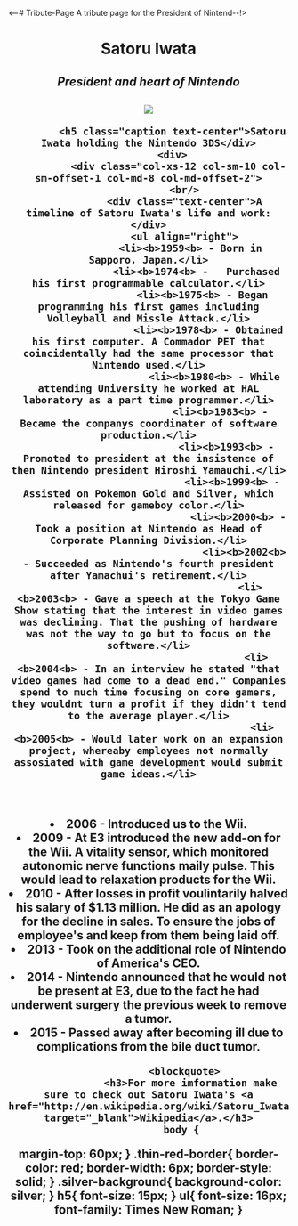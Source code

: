 <--# Tribute-Page
A tribute page for the President of Nintend--!>
<div class="container">
  <div class="jumbotron">
    <div class="row">
      <div class="col-xs-12">
        <div class="silver-background">
        <h1 align="center">Satoru Iwata</h1>
        <h2 align="center"><em>President and heart of Nintendo</em><h2> <div align="center"class="thumbnail"><img class="thin-red-border" src="http://s-media-cache-ak0.pinimg.com/originals/dc/78/ed/dc78edc9c7b689120f7611e406768bfe.jpg"/>
        
            <h5 class="caption text-center">Satoru Iwata holding the Nintendo 3DS</div>
            <div>
              <div class="col-xs-12 col-sm-10 col-sm-offset-1 col-md-8 col-md-offset-2">
                <br/>
                <div class="text-center">A timeline of Satoru Iwata's life and work:</div>
                <ul align="right">
                  <li><b>1959<b> - Born in Sapporo, Japan.</li>
                    <li><b>1974<b> -   Purchased his first programmable calculator.</li>
                      <li><b>1975<b> - Began programming his first games including Volleyball and Missle Attack.</li>
                        <li><b>1978<b> - Obtained his first computer. A Commador PET that coincidentally had the same processor that Nintendo used.</li>
                          <li><b>1980<b> - While attending University he worked at HAL laboratory as a part time programmer.</li>
                            <li><b>1983<b> - Became the companys coordinater of software production.</li>
                              <li><b>1993<b> - Promoted to president at the insistence of then Nintendo president Hiroshi Yamauchi.</li>
                                <li><b>1999<b> - Assisted on Pokemon Gold and Silver, which released for gameboy color.</li>
                                  <li><b>2000<b> - Took a position at Nintendo as Head of Corporate Planning Division.</li>
                                    <li><b>2002<b> - Succeeded as Nintendo's fourth president after Yamachui's retirement.</li>
                                      <li><b>2003<b> - Gave a speech at the Tokyo Game Show stating that the interest in video games was declining. That the pushing of hardware was not the way to go but to focus on the software.</li>
                                        <li><b>2004<b> - In an interview he stated "that video games had come to a dead end." Companies spend to much time focusing on core gamers, they wouldnt turn a profit if they didn't tend to the average player.</li>
                                          <li><b>2005<b> - Would later work on an expansion project, whereaby employees not normally assosiated with game development would submit game ideas.</li>
                                            <li><b>2006<b> - Introduced us to the Wii.</li>
                                                                        <li><b>2009<b> - At E3 introduced the new add-on for the Wii. A vitality sensor, which monitored autonomic nerve functions maily pulse. This would lead to relaxation products for the Wii.</li>
                                                <li><b>2010<b> - After losses in profit voulintarily halved his salary of $1.13 million. He did  as an apology for the decline in sales. To ensure the jobs of employee's and keep from them being laid off.</li>
                                                  <li><b>2013<b> - Took on the additional role of Nintendo of America's CEO.</li>
                                                    <li><b>2014<b> - Nintendo announced that he would not be present at E3, due to the fact he had underwent surgery the previous week to remove a tumor.</li>
                                                      <li><b>2015<b> - Passed away after becoming ill due to complications from the bile duct tumor.</li> 
            </ul>
                                          
                <blockquote>
                  <h3>For more imformation make sure to check out Satoru Iwata's <a href="http://en.wikipedia.org/wiki/Satoru_Iwata" target="_blank">Wikipedia</a>.</h3>
               body {
  margin-top: 60px;
}
.thin-red-border{
  border-color: red;
  border-width: 6px;
  border-style: solid;
}
.silver-background{
  background-color: silver;
}
h5{
  font-size: 15px;
}
ul{
  font-size: 16px;
  font-family: Times New Roman;
}



